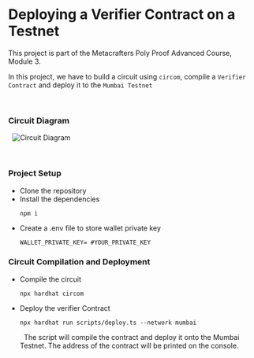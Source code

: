 # Deploying a Verifier Contract on a Testnet


This project is part of the Metacrafters Poly Proof Advanced Course, Module 3. 
&nbsp;

In this project, we have to build a circuit using `circom`, compile a `Verifier Contract` and deploy it to the `Mumbai Testnet`

&nbsp;

### Circuit Diagram
&nbsp;
![Circuit Diagram](https://authoring.metacrafters.io/assets/cms/Assessment_b05f6ed658.png?updated_at=2023-02-24T00:00:37.278Z)

&nbsp;


### Project Setup

- Clone the repository
- Install the dependencies
    ```
    npm i
    ```
- Create a .env file to store wallet private key
    ```
    WALLET_PRIVATE_KEY= #YOUR_PRIVATE_KEY
    ```

### Circuit Compilation and Deployment

- Compile the circuit
    ```
    npx hardhat circom
    ```
- Deploy the verifier Contract
    ```
    npx hardhat run scripts/deploy.ts --network mumbai
    ```
    &nbsp;
The script will compile the contract and deploy it onto the Mumbai Testnet. The address of the contract will be printed on the console. 


